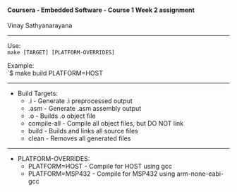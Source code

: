 
#### Coursera - Embedded Software - Course 1 Week 2 assignment <br /> ####

Vinay Sathyanarayana <br />

----

 Use: <br />
 `make [TARGET] [PLATFORM-OVERRIDES]`

 Example: <br />
 `$ make build PLATFORM=HOST 

----

* Build Targets:   
    * <FILE>.i - Generate <FILE>.i preprocessed output
    * <FILE>.asm - Generate <FILE>.asm assembly output
    * <FILE>.o - Builds <FILE>.o object file
    * compile-all - Compile all object files, but DO NOT link
    * build - Builds and links all source files
    * clean - Removes all generated files

----

* PLATFORM-OVERRIDES:
    * PLATFORM=HOST - Compile for HOST using gcc
    * PLATFORM=MSP432 - Compile for MSP432 using arm-none-eabi-gcc
